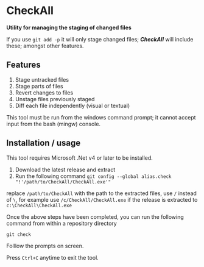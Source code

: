 # CheckAll
__Utility for managing the staging of changed files__  

If you use `git add -p` it will only stage changed files; ___CheckAll___  will include these; amongst other features.

## Features

1. Stage untracked files
2. Stage parts of files
3. Revert changes to files
4. Unstage files previously staged
5. Diff each file independently (visual or textual)

This tool must be run from the windows command prompt; it cannot accept input from the bash (mingw) console.

## Installation / usage
This tool requires Microsoft .Net v4 or later to be installed.

1. Download the latest release and extract
2. Run the following command `git config --global alias.check "!'/path/to/CheckAll/CheckAll.exe'"`

replace `/path/to/CheckAll` with the path to the extracted files, use `/` instead of `\`, for example use `/c/CheckAll/CheckAll.exe` if the release is extracted to `c:\CheckAll\CheckAll.exe`

Once the above steps have been completed, you can run the following command from within a repository directory

`git check`

Folllow the prompts on screen.

Press `Ctrl+C` anytime to exit the tool.